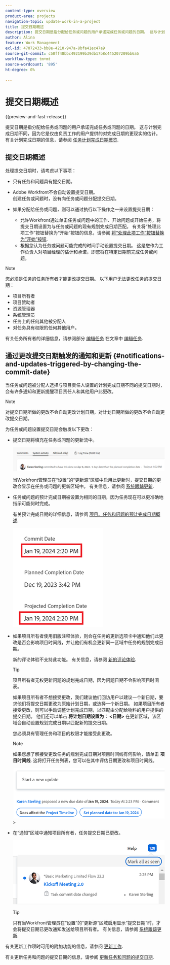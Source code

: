 ```yaml
---
content-type: overview
product-area: projects
navigation-topic: update-work-in-a-project
title: 提交日期概述
description: 提交日期是指分配给任务或问题的用户承诺完成任务或问题的日期。 这与计划完成日期不同，因为它是仅由负责工作的用户提供的对完成日期的更现实的估计。 有关计划完成日期的信息，请参阅任务计划完成日期概览。
author: Alina
feature: Work Management
exl-id: 47072433-bb8e-4210-947a-8bfa41ec47a9
source-git-commit: c50ff48bbc492199b39db17b8c445207209bb6a5
workflow-type: tm+mt
source-wordcount: '895'
ht-degree: 0%

---
```


# 提交日期概述

{{preview-and-fast-release}}

提交日期是指分配给任务或问题的用户承诺完成任务或问题的日期。 这与计划完成日期不同，因为它是仅由负责工作的用户提供的对完成日期的更现实的估计。 有关计划完成日期的信息，请参阅 [任务计划完成日期概览](../../../manage-work/tasks/task-information/task-planned-completion-date.md).

## 提交日期概述

处理提交日期时，请考虑以下事项：

* 只有任务和问题具有提交日期。
* Adobe Workfront不会自动设置提交日期。\
  创建任务或问题时，没有向任务或问题分配提交日期。
* 如果分配给任务或问题，则可以通过执行以下操作之一来设置提交日期：

   * 允许Workfront通过单击任务或问题中的工作、开始问题或开始任务，将提交日期设置为与任务或问题的现有规划完成日期匹配。 有关将“处理此项工作”按钮替换为“开始”按钮的信息，请参阅  [将“处理此项工作”按钮替换为“开始”按钮](../../../people-teams-and-groups/create-and-manage-teams/work-on-it-button-to-start-button.md).
   * 根据您认为任务或问题可能完成的时间手动设置提交日期。 这是您作为工作负责人对项目经理的估计和承诺，即您将在特定日期前完成任务或问题。

>[!NOTE]
>
>您必须是任务的任务所有者才能更改提交日期。 以下用户无法更改任务的提交日期：
>
>* 项目所有者
>* 项目赞助者
>* 资源管理器
>* 系统管理员
>* 任务上的任何其他被分配人
>* 对任务具有权限的任何其他用户。
>
>有关任务所有者的详细信息，请参阅部分 [编辑任务](../../../manage-work/tasks/manage-tasks/edit-tasks.md#assignments) 在文章中 [编辑任务](../../../manage-work/tasks/manage-tasks/edit-tasks.md).

## 通过更改提交日期触发的通知和更新 {#notifications-and-updates-triggered-by-changing-the-commit-date}

当任务或问题被分配人选择与项目责任人设置的计划完成日期不同的提交日期时，会有许多通知和更新提醒项目责任人和其他用户此更改。

>[!NOTE]
>
>对提交日期所做的更改不会自动更改计划日期，对计划日期所做的更改不会自动更改提交日期。

为任务或问题设置提交日期会触发以下更改：

* 提交日期将填充在任务或问题的更新流中。

  <span class="preview">![](assets/update-stream-confirmation-that-commit-date-changed-nwe-350x73.png)</span>

  当Workfront管理员在“设置”的“更新源”区域中启用此更新时，提交日期的更改会显示在任务或问题的更新区域中。 有关信息，请参阅 [系统跟踪更新](../../../administration-and-setup/set-up-workfront/system-tracked-update-feeds/system-tracked-update-feeds.md).

* 任务或问题的预计完成日期被设置为相同的日期，因为任务现在可以更准确地指示可能何时完成。

  有关预计完成日期的详细信息，请参阅 [项目、任务和问题的预计完成日期概述](../../../manage-work/projects/planning-a-project/project-projected-completion-date.md).

  ![](assets/task-projected-completion-date-in-details-highlighted-nwe-350x230.png)

* 如果项目所有者使用旧版注释体验，则会在任务的更新选项卡中通知他们此更改是否会影响项目时间线，并让他们有机会更新同一区域中任务的规划完成日期。

  新的评论体验不支持此功能。 有关信息，请参阅 [新的评论体验](/help/quicksilver/product-announcements/betas/new-commenting-experience-beta/unified-commenting-experience.md).

  >[!TIP]
  >
  >  项目所有者无权更新问题的规划完成日期，因为问题日期不会影响项目时间表。

  如果项目所有者不想接受更改，我们建议他们回访用户以建议一个新日期，要求他们将提交日期更改为原始计划日期，或选择一个新日期。 如果项目所有者接受更改，则可以手动调整计划完成日期，以匹配由分配给物料的用户提供的提交日期。 他们还可以单击 **将计划日期设置为： &lt;日期>** 在更新区域，该区域会自动设置规划完成日期以匹配新的提交日期。

  您必须具有管理任务和项目的权限才能接受此更改。

  >[!NOTE]
  >
  >如果您想了解接受更改任务的规划完成日期对项目时间线有何影响，请单击 **项目时间线**. 这将打开任务列表，您可以在其中评估日期更改和项目时间线。
  >
  >
  >![](assets/project-owner-notification-update-stream-that-commit-date-affects-project-timeline-highlighted-nwe-350x139.png)  >
  >

* 在“通知”区域中通知项目所有者，任务提交日期已更改。

  ![](assets/in-product-notification-commit-date-changed-nwe-350x149.png)

  <!--
  <p data-mc-conditions="QuicksilverOrClassic.Draft mode">(NOTE: the tip below is actually wrong and the updates feeds should not control this setting, but at this time it does, according to this issue in Hub: https://hub.workfront.com/issue/61e1aa5e0002a186fdd0a73a10db0fc3/updates?email-source=comm</p>
  -->

  >[!TIP]
  >
  >只有当Workfront管理员在“设置”的“更新源”区域启用显示“提交日期”时，才会将提交日期已更改通知发送给项目所有者。 有关信息，请参阅 [系统跟踪更新](../../../administration-and-setup/set-up-workfront/system-tracked-update-feeds/system-tracked-update-feeds.md).



有关更新工作项时可用的附加功能的信息，请参阅  [更新工作](../../../workfront-basics/updating-work-items-and-viewing-updates/update-work.md).

有关更新任务和问题的提交日期的信息，请参阅 [更新任务和问题的提交日期](../../../manage-work/projects/updating-work-in-a-project/update-commit-date-on-tasks-and-issues.md).

<!--
<div data-mc-conditions="QuicksilverOrClassic.Draft mode">
<h2>Update Commit Dates on tasks and issues</h2>
<p>(NOTE: moved to its own article) </p>
<p>Updating the Commit Date is identical for tasks and issues.</p>
<ol>
<li value="1"> <p>Go to a task or issue that you are assigned to as the <strong>Task Owner</strong>.</p> <p>For more information about finding out who the Task Owner for an issue or task is, see the section <a href="../../../manage-work/tasks/manage-tasks/edit-tasks.md#assignments" class="MCXref xref">Edit tasks</a> in the article <a href="../../../manage-work/tasks/manage-tasks/edit-tasks.md" class="MCXref xref">Edit tasks</a>.</p> </li>
<li value="2"> <p>Click Work on it in the task or issue header</p> <p>Or</p> <p>Click <strong>Start Task</strong> or <strong>Start Issue</strong> if the Work on it button has been customized in your environment to indicate that you are now working on the work item. </p> <p>At this time, the Commit Date and the Planned Completion Date of the task or issue are the same.</p> </li>
<li value="3"> <p data-mc-conditions="QuicksilverOrClassic.Quicksilver">(Optional) If you clicked Start Task or Start Issue, click <strong>Undo</strong> in the lower-left corner of the screen. The Commit Date is removed. </p> <p>For information about replacing the Work On It button with a Start button, see <span href="../../../people-teams-and-groups/create-and-manage-teams/work-on-it-button-to-start-button.md"><a href="../../../people-teams-and-groups/create-and-manage-teams/work-on-it-button-to-start-button.md" class="MCXref xref">Replace the Work On It button with a Start button</a></span>.</p> <note type="tip">
The option to undo your selection to start your work is not available when you click
<span style="font-weight: bold;" data-mc-conditions="QuicksilverOrClassic.Quicksilver">Work on it</span>.
</note> </li>
<li value="4"> <p> Expand the <strong>This will be done by</strong> date picker, and select a new Commit Date.</p>
<div>
<div data-mc-conditions="QuicksilverOrClassic.Quicksilver">
<p>Click <strong>Updates</strong> in the left panel, then click the <strong>Start a new update</strong>><strong>Commit Date</strong></p>
<p>Or</p>
<p>Click <strong>Task Details</strong> or <strong>Issue Details</strong> in the left panel, then double click <strong>Commit Date</strong> and select a new date from calendar. </p>
</div>
<p>The Commit Date and the Planned Completion date are no longer the same.</p>
<p>Instead, the Commit Date and the Projected Completion Date of the task or issue become the same.</p>
<p>The changes are saved automatically.</p>
<p>The Project Owner is notified that you have suggested a new Commit Date for the task or issue and can, at this time, update the Planned Completion Date of the task or issue to match the Commit Date you suggested. For information about the notifications and updates that are triggered by this change, see the section <a href="#notifications-and-updates-triggered-by-changing-the-commit-date" class="MCXref xref">Notifications and updates triggered by changing the Commit Date</a> in this article.</p>
</div> </li>
</ol>
</div>
-->
